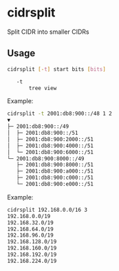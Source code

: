 # cidrsplit

Split CIDR into smaller CIDRs

## Usage

```bash
cidrsplit [-t] start bits [bits]

   -t
       tree view
```

Example:

```bash
cidrsplit -t 2001:db8:900::/48 1 2
▼
├─ 2001:db8:900::/49
│  ├─ 2001:db8:900::/51
│  ├─ 2001:db8:900:2000::/51
│  ├─ 2001:db8:900:4000::/51
│  └─ 2001:db8:900:6000::/51
└─ 2001:db8:900:8000::/49
   ├─ 2001:db8:900:8000::/51
   ├─ 2001:db8:900:a000::/51
   ├─ 2001:db8:900:c000::/51
   └─ 2001:db8:900:e000::/51
```

Example:

```bash
cidrsplit 192.168.0.0/16 3
192.168.0.0/19
192.168.32.0/19
192.168.64.0/19
192.168.96.0/19
192.168.128.0/19
192.168.160.0/19
192.168.192.0/19
192.168.224.0/19

```
